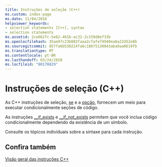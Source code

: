 ```yaml
---
title: Instruções de seleção (C++)
ms.custom: index-page
ms.date: 11/04/2016
helpviewer_keywords:
- selection statements [C++], syntax
- selection statements
ms.assetid: 2ce662fc-5e62-461b-ac31-2c159d8ef33b
ms.openlocfilehash: 35ae97c23b802faaa2cfafe74940ea6a22d52e8b
ms.sourcegitcommit: 857fa6b530224fa6c18675138043aba9aa0619fb
ms.translationtype: MT
ms.contentlocale: pt-BR
ms.lasthandoff: 03/24/2020
ms.locfileid: "80178829"
---
```

# <a name="selection-statements-c"></a>Instruções de seleção (C++)

As C++ instruções de seleção, [se](../cpp/if-else-statement-cpp.md) e a [opção](../cpp/switch-statement-cpp.md), fornecem um meio para executar condicionalmente seções de código.

As instruções [__if_exists](../cpp/if-exists-statement.md) e [__if_not_exists](../cpp/if-not-exists-statement.md) permitem que você inclua código condicionalmente dependendo da existência de um símbolo.

Consulte os tópicos individuais sobre a sintaxe para cada instrução.

## <a name="see-also"></a>Confira também

[Visão geral das instruções C++](../cpp/overview-of-cpp-statements.md)
